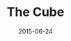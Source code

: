 ---
layout: site
title: "The Cube"
date: 2015-06-24
categories: [google]
version: 1.5.8
major: 1
minor: 5
patch: 8
slug: the-cube
link: https://cube.withgoogle.com
permalink: /sites/:slug
---